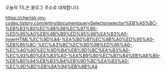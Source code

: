 오늘의 TIL은 블로그 주소로 대체합니다.

https://cherish-my-codes.tistory.com/entry/documentquerySelectorselector%EB%A5%BC-%EB%B3%80%EC%88%98%EC%97%90-%ED%95%A0%EB%8B%B9%ED%95%98%EA%B3%A0-innerHTML%EC%9D%84-%EA%B0%B1%EC%8B%A0%ED%95%A0-%EB%95%8C-%EC%A3%BC%EC%9D%98%ED%95%A0-%EC%A0%90%EC%9D%B4%EB%9D%BC%EA%B3%A0-%EC%93%B0%EA%B3%A0-%EA%B9%80%EC%B1%84%EB%A6%B0-%EB%B0%94%EB%B3%B4%EB%9D%BC%EA%B3%A0-%EC%9D%BD%EB%8A%94%EB%8B%A4

